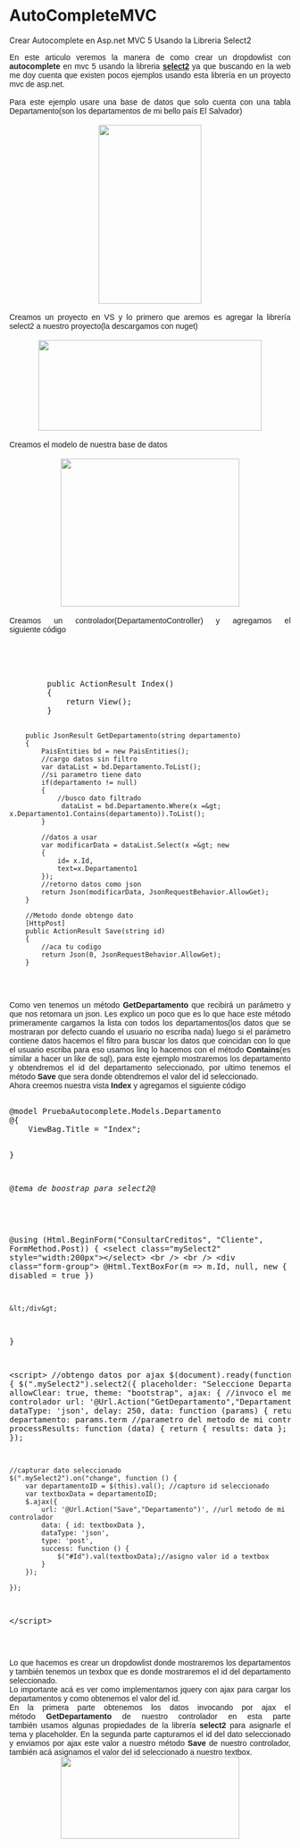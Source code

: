 # AutoCompleteMVC
Crear Autocomplete en Asp.net MVC 5 Usando la Libreria Select2

<div style="text-align: justify;">
<span style="font-family: Arial, Helvetica, sans-serif;">En este articulo veremos la manera de como crear un dropdowlist con <b>autocomplete</b> en mvc 5 usando la libreria&nbsp;<a href="https://select2.org/" target="_blank"><b>select2</b></a>&nbsp;ya que buscando en la web me doy cuenta que existen pocos ejemplos usando esta librería en un proyecto mvc de asp.net.</span></div>
<div style="text-align: justify;">
<span style="font-family: Arial, Helvetica, sans-serif;"><br /></span></div>
<div style="text-align: justify;">
<span style="font-family: Arial, Helvetica, sans-serif;">Para este ejemplo usare una base de datos que solo cuenta con una tabla Departamento(son los departamentos de mi bello país El Salvador)</span></div>
<br />
<div class="separator" style="clear: both; text-align: center;">
<a href="https://drive.google.com/uc?id=1xk-RqRn9ZNGkkvCkUGRK5ONhoZRX-Zuz" imageanchor="1" style="margin-left: 1em; margin-right: 1em;"><img border="0" data-original-height="418" data-original-width="241" height="320" src="https://drive.google.com/uc?id=1xk-RqRn9ZNGkkvCkUGRK5ONhoZRX-Zuz" width="184" /></a></div>
<div style="text-align: justify;">
<span style="font-family: Arial, Helvetica, sans-serif;"><br /></span></div>
<div style="text-align: justify;">
<span style="font-family: Arial, Helvetica, sans-serif;">Creamos un proyecto en VS y lo primero que aremos es agregar la librería select2 a nuestro proyecto(la descargamos con nuget)</span></div>
<br />
<div class="separator" style="clear: both; text-align: center;">
<a href="https://drive.google.com/uc?id=1Tw6Z8JUD8fYYEZTF6KtF_iSk6plKPhkt" imageanchor="1" style="margin-left: 1em; margin-right: 1em;"><img border="0" data-original-height="275" data-original-width="673" height="162" src="https://drive.google.com/uc?id=1Tw6Z8JUD8fYYEZTF6KtF_iSk6plKPhkt" width="400" /></a></div>
<div class="separator" style="clear: both; text-align: center;">
<br /></div>
<div class="separator" style="clear: both; text-align: justify;">
<span style="font-family: Arial, Helvetica, sans-serif;">Creamos el modelo de nuestra base de datos</span></div>
<div class="separator" style="clear: both; text-align: left;">
<br /></div>
<div class="separator" style="clear: both; text-align: center;">
<a href="https://drive.google.com/uc?id=1k11qi_3Fz4f2PWUeBBx74yvSmLdeORHo" imageanchor="1" style="margin-left: 1em; margin-right: 1em;"><img border="0" data-original-height="272" data-original-width="328" height="265" src="https://drive.google.com/uc?id=1k11qi_3Fz4f2PWUeBBx74yvSmLdeORHo" width="320" /></a></div>
<div class="separator" style="clear: both; text-align: left;">
<br /></div>
<div class="separator" style="clear: both; text-align: justify;">
<span style="font-family: Arial, Helvetica, sans-serif;">Creamos un controlador(DepartamentoController) y agregamos el siguiente&nbsp;código</span></div>
<div class="separator" style="clear: both; text-align: left;">
<br /></div>
<div class="separator" style="clear: both; text-align: left;">
<br /></div>
<br />
<pre class="brush: csharp"> 
        public ActionResult Index()
        {
            return View();
        }

        public JsonResult GetDepartamento(string departamento)
        {
            PaisEntities bd = new PaisEntities();
            //cargo datos sin filtro
            var dataList = bd.Departamento.ToList();
            //si parametro tiene dato
            if(departamento != null)
            {
                //busco dato filtrado
                 dataList = bd.Departamento.Where(x =&gt; x.Departamento1.Contains(departamento)).ToList();
            }

            //datos a usar
            var modificarData = dataList.Select(x =&gt; new
            {
                id= x.Id,
                text=x.Departamento1
            });
            //retorno datos como json
            return Json(modificarData, JsonRequestBehavior.AllowGet);
        }

        //Metodo donde obtengo dato
        [HttpPost]
        public ActionResult Save(string id)
        {
            //aca tu codigo
            return Json(0, JsonRequestBehavior.AllowGet);
        }
</pre>
<br />
<div style="text-align: justify;">
<span style="font-family: Arial, Helvetica, sans-serif;">Como ven tenemos un método <b>GetDepartamento</b> que recibirá un parámetro y que nos retornara un json. Les explico un poco que es lo que hace este método primeramente cargamos la lista con todos los departamentos(los datos que se mostraran por defecto cuando el usuario no escriba nada) luego si el parámetro contiene datos hacemos el filtro para buscar los datos que coincidan con lo que el usuario escriba para eso usamos linq lo hacemos con el método <b>Contains</b>(es similar a hacer un like de sql), para este ejemplo mostraremos los departamento y obtendremos el id del departamento seleccionado, por ultimo tenemos el método <b>Save</b> que sera donde obtendremos el valor del id seleccionado.
</span></div>
<div style="text-align: justify;">
<span style="font-family: Arial, Helvetica, sans-serif;">Ahora creemos nuestra vista <b>Index</b> y agregamos el siguiente código
</span></div>
<pre class="brush: xml"> 
@model PruebaAutocomplete.Models.Departamento
@{
    ViewBag.Title = "Index";

}

@*tema de boostrap para select2*@
<link href="https://cdnjs.cloudflare.com/ajax/libs/select2-bootstrap-theme/0.1.0-beta.10/select2-bootstrap.css" rel="stylesheet"></link>



@using (Html.BeginForm("ConsultarCreditos", "Cliente", FormMethod.Post))
{
    &lt;select class="mySelect2" style="width:200px"&gt;&lt;/select&gt;
    &lt;br /&gt;
    &lt;br /&gt;
    &lt;div class="form-group"&gt;
        @Html.TextBoxFor(m =&gt; m.Id, null, new { disabled = true })

    &lt;/div&gt;

}



&lt;script&gt;
    //obtengo datos por ajax
    $(document).ready(function () {
        $(".mySelect2").select2({
            placeholder: "Seleccione Departamento",
            allowClear: true,
            theme: "bootstrap",
            ajax: {
                //invoco el metodo de mi controlador
                url: '@Url.Action("GetDepartamento","Departamento")',
                dataType: 'json',
                delay: 250,
                data: function (params) {
                    return {
                        departamento: params.term //parametro del metodo de mi controlador
                    };
                },
                processResults: function (data) {
                    return {
                        results: data
                    };
                }
            }
        });
    });

    //capturar dato seleccionado
    $(".mySelect2").on("change", function () {
        var departamentoID = $(this).val(); //capturo id seleccionado
        var textboxData = departamentoID; 
        $.ajax({
            url: '@Url.Action("Save","Departamento")', //url metodo de mi controlador
            data: { id: textboxData },
            dataType: 'json',
            type: 'post',
            success: function () {
                $("#Id").val(textboxData);//asigno valor id a textbox
            }
        });

    });
&lt;/script&gt;
</pre>
<br />
<div style="text-align: justify;">
<span style="font-family: Arial, Helvetica, sans-serif;">Lo que hacemos es crear un dropdowlist donde mostraremos los departamentos y también tenemos un texbox que es donde mostraremos el id del departamento seleccionado.&nbsp;</span></div>
<div style="text-align: justify;">
<span style="font-family: Arial, Helvetica, sans-serif;">Lo importante acá es ver como implementamos jquery con ajax para cargar los departamentos y como obtenemos el valor del id.</span></div>
<div style="text-align: justify;">
<span style="font-family: Arial, Helvetica, sans-serif;">En la primera parte obtenemos los datos invocando por ajax el método&nbsp;<b>GetDepartamento</b> de nuestro controlador en esta parte también&nbsp;usamos algunas propiedades de la librería&nbsp;<b>select2</b> para asignarle el tema y placeholder.
En la segunda parte capturamos el id del dato seleccionado y enviamos por ajax este valor a nuestro método&nbsp;<b>Save</b> de nuestro controlador, también&nbsp;acá&nbsp;asignamos el valor del id seleccionado a nuestro textbox.

<div class="separator" style="clear: both; text-align: center;">
<a href="https://drive.google.com/uc?id=1qOx55aw7ww_BQ__SgDorBJOYwUzbC9vW" imageanchor="1" style="margin-left: 1em; margin-right: 1em;"><img border="0" data-original-height="176" data-original-width="383" height="147" src="https://drive.google.com/uc?id=1qOx55aw7ww_BQ__SgDorBJOYwUzbC9vW" width="320" /></a></div>
